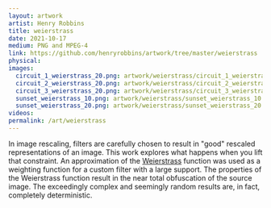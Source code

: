 ```yaml
---
layout: artwork
artist: Henry Robbins
title: weierstrass
date: 2021-10-17
medium: PNG and MPEG-4
link: https://github.com/henryrobbins/artwork/tree/master/weierstrass
physical:
images:
  circuit_1_weierstrass_20.png: artwork/weierstrass/circuit_1_weierstrass_20.jpeg
  circuit_2_weierstrass_20.png: artwork/weierstrass/circuit_2_weierstrass_20.jpeg
  circuit_3_weierstrass_20.png: artwork/weierstrass/circuit_3_weierstrass_20.jpeg
  sunset_weierstrass_10.png: artwork/weierstrass/sunset_weierstrass_10.jpeg
  sunset_weierstrass_20.png: artwork/weierstrass/sunset_weierstrass_20.jpeg
videos:
permalink: /art/weierstrass
---
```

In image rescaling, filters are carefully chosen to result in "good" rescaled
representations of an image. This work explores what happens when you lift that
constraint. An approximation of the
[Weierstrass](https://en.wikipedia.org/wiki/Weierstrass_function) function was
used as a weighting function for a custom filter with a large support. The
properties of the Weierstrass function result in the near total obfuscation of
the source image. The exceedingly complex and seemingly random results are, in
fact, completely deterministic.